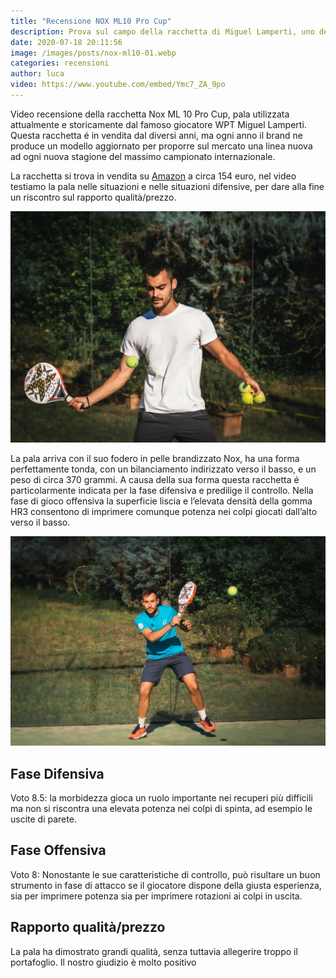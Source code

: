 ```yaml
---
title: "Recensione NOX ML10 Pro Cup"
description: Prova sul campo della racchetta di Miguel Lamperti, uno dei migliori del World Padel Tour. La pala da padel si dimostra interessante per le sue caratteristiche che verranno approfondite nel video. 
date: 2020-07-18 20:11:56
image: /images/posts/nox-ml10-01.webp
categories: recensioni
author: luca
video: https://www.youtube.com/embed/Ymc7_ZA_9po
---
```


Video recensione della racchetta Nox ML 10 Pro Cup, pala utilizzata attualmente e storicamente dal famoso giocatore WPT Miguel Lamperti. Questa racchetta é in vendita dal diversi anni, ma ogni anno il brand ne produce un modello aggiornato per proporre sul mercato una linea nuova ad ogni nuova stagione del massimo campionato internazionale. 

La racchetta si trova in vendita su [Amazon](https://www.amazon.it/NOX-Ml10-PRO-Racchetta-Paddle-Colore/dp/B00BOL4ROE/ref=sr_1_2?__mk_it_IT=ÅMÅŽÕÑ&dchild=1&keywords=nox+ml10&qid=1595103428&sr=8-2) a circa 154 euro, nel video testiamo la pala nelle situazioni e nelle situazioni difensive, per dare alla fine un riscontro sul rapporto qualità/prezzo.

![nox ml10 pro cup racchetta pala padel paddle consigli rotonda 2020](/images/posts/nox-ml10-02.webp)

La pala arriva con il suo fodero in pelle brandizzato Nox, ha una forma perfettamente tonda, con un bilanciamento indirizzato verso il basso, e un peso di circa 370 grammi. A causa della sua forma questa racchetta é particolarmente indicata per la fase difensiva e predilige il controllo. Nella fase di gioco offensiva la superficie liscia e l’elevata densità della gomma HR3 consentono di imprimere comunque potenza nei colpi giocati dall’alto verso il basso. 

![nox ml10 pro cup racchetta pala padel paddle consigli rotonda 2020](/images/posts/nox-ml10-03.webp)

## Fase Difensiva 
Voto 8.5: la morbidezza gioca un ruolo importante nei recuperi più difficili ma non si riscontra una elevata potenza nei colpi di spinta, ad esempio le uscite di parete.

## Fase Offensiva
Voto 8: Nonostante le sue caratteristiche di controllo, può risultare un buon strumento in fase di attacco se il giocatore dispone della giusta esperienza, sia per imprimere potenza sia per imprimere rotazioni ai colpi in uscita.

## Rapporto qualità/prezzo 
La pala ha dimostrato grandi qualità, senza tuttavia allegerire troppo il portafoglio. Il nostro giudizio è molto positivo
